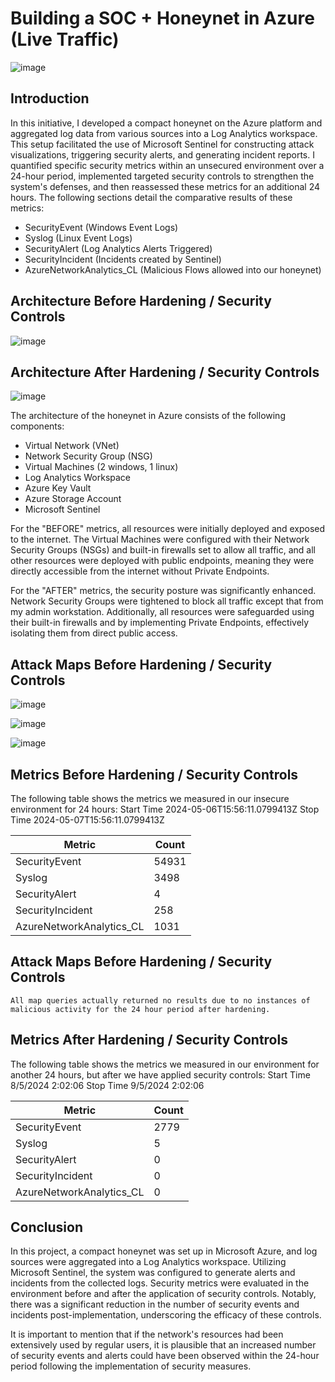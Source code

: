 
# Building a SOC + Honeynet in Azure (Live Traffic)
![image](https://github.com/Olujohnson007/Azure-Soc/assets/169572108/af88d0c7-7698-47f6-b2d3-0aae20b4cc70)


## Introduction

In this initiative, I developed a compact honeynet on the Azure platform and aggregated log data from various sources into a Log Analytics workspace. This setup facilitated the use of Microsoft Sentinel for constructing attack visualizations, triggering security alerts, and generating incident reports. I quantified specific security metrics within an unsecured environment over a 24-hour period, implemented targeted security controls to strengthen the system's defenses, and then reassessed these metrics for an additional 24 hours. The following sections detail the comparative results of these metrics:

- SecurityEvent (Windows Event Logs)
- Syslog (Linux Event Logs)
- SecurityAlert (Log Analytics Alerts Triggered)
- SecurityIncident (Incidents created by Sentinel)
- AzureNetworkAnalytics_CL (Malicious Flows allowed into our honeynet)

## Architecture Before Hardening / Security Controls
![image](https://github.com/Olujohnson007/Azure-Soc/assets/169572108/667cbd4e-cbd9-4739-b4a3-90bcc481d358)

## Architecture After Hardening / Security Controls
![image](https://github.com/Olujohnson007/Azure-Soc/assets/169572108/c7950b4b-84ab-430d-8435-6c5de977c23b)


The architecture of the honeynet in Azure consists of the following components:

- Virtual Network (VNet)
- Network Security Group (NSG)
- Virtual Machines (2 windows, 1 linux)
- Log Analytics Workspace
- Azure Key Vault
- Azure Storage Account
- Microsoft Sentinel

For the "BEFORE" metrics, all resources were initially deployed and exposed to the internet. The Virtual Machines were configured with their Network Security Groups (NSGs) and built-in firewalls set to allow all traffic, and all other resources were deployed with public endpoints, meaning they were directly accessible from the internet without Private Endpoints.

For the "AFTER" metrics, the security posture was significantly enhanced. Network Security Groups were tightened to block all traffic except that from my admin workstation. Additionally, all resources were safeguarded using their built-in firewalls and by implementing Private Endpoints, effectively isolating them from direct public access.

## Attack Maps Before Hardening / Security Controls
![image](https://github.com/Olujohnson007/Azure-Soc/assets/169572108/fba03c31-ab91-49de-8c30-1473bdc9598f)

![image](https://github.com/Olujohnson007/Azure-Soc/assets/169572108/c4b8f000-de97-4791-ac0e-c477f5cba516)

![image](https://github.com/Olujohnson007/Azure-Soc/assets/169572108/7b356797-3111-4cbb-b438-6f41f55a79fc)


## Metrics Before Hardening / Security Controls

The following table shows the metrics we measured in our insecure environment for 24 hours:
Start Time 2024-05-06T15:56:11.0799413Z
Stop Time 2024-05-07T15:56:11.0799413Z

| Metric                   | Count
| ------------------------ | -----
| SecurityEvent            | 54931
| Syslog                   | 3498
| SecurityAlert            | 4
| SecurityIncident         | 258
| AzureNetworkAnalytics_CL | 1031

## Attack Maps Before Hardening / Security Controls

```All map queries actually returned no results due to no instances of malicious activity for the 24 hour period after hardening.```

## Metrics After Hardening / Security Controls

The following table shows the metrics we measured in our environment for another 24 hours, but after we have applied security controls:
Start Time 8/5/2024 2:02:06
Stop Time	9/5/2024 2:02:06

| Metric                   | Count
| ------------------------ | -----
| SecurityEvent            | 2779
| Syslog                   | 5
| SecurityAlert            | 0
| SecurityIncident         | 0
| AzureNetworkAnalytics_CL | 0

## Conclusion

In this project, a compact honeynet was set up in Microsoft Azure, and log sources were aggregated into a Log Analytics workspace. Utilizing Microsoft Sentinel, the system was configured to generate alerts and incidents from the collected logs. Security metrics were evaluated in the environment before and after the application of security controls. Notably, there was a significant reduction in the number of security events and incidents post-implementation, underscoring the efficacy of these controls.

It is important to mention that if the network's resources had been extensively used by regular users, it is plausible that an increased number of security events and alerts could have been observed within the 24-hour period following the implementation of security measures.
